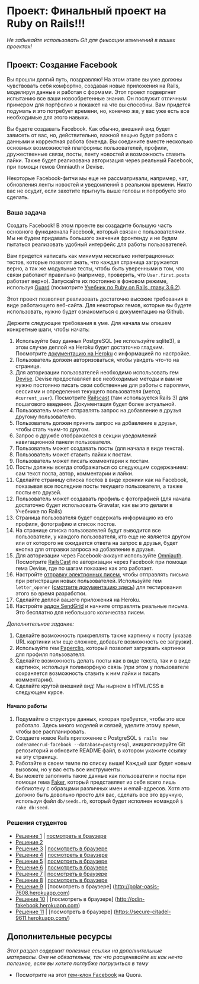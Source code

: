 # Проект: Финальный проект на Ruby on Rails!!!
<!-- *Ориентировочное время выполнения: 25-40 часов* -->

*Не забывайте использовать Git для фиксации изменений в ваших проектах!*

## Проект: Создание Facebook

Вы прошли долгий путь, поздравляю! На этом этапе вы уже должны чувствовать себя комфортно, создавая новые приложения на Rails, моделируя данные и работая с формами. Этот проект подвергнет испытанию все ваши новообретенные знания. Он послужит отличным примером для портфолио и покажет на что вы способны. Вам придется подумать и это потребует времени, но, конечно же, у вас уже есть все необходимые для этого навыки.

Вы будете создавать Facebook. Как обычно, внешний вид будет зависеть от вас, но, действительно, важной вещью будет работа с данными и корректная работа бэкенда.  Вы соедините вместе несколько основных возможностей платформы: пользователей, профили, дружественные связи, посты, ленту новостей и возможность ставить лайки. Также будет реализована авторизация через реальный Facebook, при помощи гемов Omniauth и Devise.

Некоторые Facebook-фитчи мы еще не рассматривали, например, чат, обновления ленты новостей и уведомлений в реальном времени. Никто вас не осудит, если захотите прыгнуть выше головы и попробуете это сделать.

### Ваша задача

Создать Facebook! В этом проекте вы создадите большую часть основного функционала Facebook, который связан с пользователями. Мы не будем придавать большого значения фронтенду и не будем пытаться реализовать удобный интерфейс для работы пользователей.

Вам придется написать как минимум несколько интеграционных тестов, которые позволят знать, что каждая страница загружается верно, а так же модульные тесты, чтобы быть уверенными в том, что связи работают правильно (например, проверить, что `User.first.posts` работает верно).  Запускайте их постоянно в фоновом режиме, используя [Guard](https://github.com/guard/guard) (посмотрите [Учебник по Ruby on Rails, главу 3.6.2](http://railstutorial.ru/chapters/4_0/static-pages#sec-guard)). 

Этот проект позволяет реализовать достаточно высокие требования в виде работающего веб-сайта. Для некоторых гемов, которые вы будете использовать, нужно будет ознакомиться с документацию на Github.

Держите следующие требования в уме. Для начала мы опишем конкретные шаги, чтобы начать:

1. Используйте базу данных PostgreSQL (не используйте sqlite3), в этом случае деплой на Heroku будет достаточно гладким.  Посмотрите [документацию на Heroku](https://devcenter.heroku.com/articles/getting-started-with-rails4) с информацией по настройке.
2. Пользователь должен авторизоваться, чтобы увидеть что-то на странице.
3. Для авторизации пользователей необходимо использовать гем [Devise](https://github.com/plataformatec/devise).  Devise предоставляет все необходимые методы и вам не нужно постоянно писать свои собственные для работы с паролями, сессиями и определения текущего пользователя (метод `#current_user`). Посмотрите [Railscast](http://railscasts.com/episodes/209-introducing-devise?view=asciicast) (там используется Rails 3) для пошагового введения. Документация будет более актуальной.
4. Пользователь может отправлять запрос на добавление в друзья другому пользователю.
5. Пользователь должен принять запрос на добавление в друзья, чтобы стать чьим-то другом.
6. Запрос о дружбе отображается в секции уведомлений навигационной панели пользователя.
7. Пользователь может создавать посты (для начала в виде текста).
8. Пользователь может ставить лайки к постам.
9. Пользователь может писать комментарии к постам.
10. Посты должны всегда отображаться со следующим содержанием: сам текст поста, автор, комментарии и лайки.
11. Сделайте страницу списка постов в виде хроники как на Facebook, показывая все последние посты текущего пользователя, а также посты его друзей.
12. Пользователь может создавать профиль с фотографией (для начала достаточно будет использовать Gravatar, как вы это делали в Учебнике по Rails)
13. Страница пользователя будет содержать информацию из его профиля, фотографию и список постов.
14. На странице списка пользователей будут выводится все пользователи, у каждого пользователя, кто еще не является другом или от которого не ожидается ответа на запрос в друзья, будет кнопка для отправки запроса на добавление в друзья.
15. Для авторизации через Facebook-аккаунт используйте [Omniauth](https://github.com/plataformatec/devise/wiki/OmniAuth:-Overview). Посмотрите [RailsCast](http://railscasts.com/episodes/360-facebook-authentication?view=asciicast) по авторизации через Facebook при помощи гема Devise, где по шагам показано как это работает.
16. Настройте [отправку электронных писем](http://guides.rubyonrails.org/action_mailer_basics.html), чтобы отправлять письма при регистрации новых пользователей. Используйте гем `letter_opener` ([смотрите документацию здесь](https://github.com/ryanb/letter_opener)) для тестирования этого во время разработки.
17. Сделайте деплой вашего приложения на Heroku.  
18. Настройте [аддон SendGrid](https://devcenter.heroku.com/articles/sendgrid) и начните отправлять реальные письма. Это бесплатно для небольшого количества писем.

*Дополнительное задание:*

1. Сделайте возможность прикреплять также картинку к посту (указав URL картинки или еще сложнее, добавьте возможность ее загрузки).
2. Используйте гем [Paperclip](https://github.com/thoughtbot/paperclip), который позволит загружать картинки для профиля пользователя.
3. Сделайте возможность делать посты как в виде текста, так и в виде картинок, используя полиморфную связь (при этом у пользователе сохраняется возможность ставить к ним лайки и писать комментарии).
3. Сделайте крутой внешний вид! Мы нырнем в HTML/CSS в следующем курсе.

#### Начало работы

1. Подумайте о структуре данных, которая требуется, чтобы это все работало. Здесь много моделей и связей, уделите этому время, чтобы все распланировать.
2. Создаете новое Rails приложение с PostgreSQL `$ rails new codenamecrud-facebook --database=postgresql`, инициализируйте Git репозиторий и обновите README файл, в котором укажите ссылку на эту страницу.
3. Работайте в своем темпе по списку выше! Каждый шаг будет новым вызовом, но у вас есть все инструменты.
4. Вы можете заполнить такие данные как пользователи и посты при помощи гема [Faker](https://github.com/stympy/faker), который представляет из себя всего лишь библиотеку с образцами различных имен и email-адресов. Хотя это должно быть довольно просто для вас, сделать все это вручную, используя файл `db/seeds.rb`, который будет исполнен командой `$ rake db:seed`.

### Решения студентов

* [Решение 1](https://github.com/adrianbadarau/RailsBoock-Facebook-Clone-App) | [посмотреть в браузере](http://railsbook-facebook-clone-app.herokuapp.com/)
* [Решение 2](https://github.com/YuriBuerov/social-network)
* [Решение 3](https://github.com/sandiegodj/social-network) | [посмотреть в браузере](https://warm-spire-7655.herokuapp.com/)
* [Решение 4](https://github.com/Rodic/odin-facebook-clone) | [посмотреть в браузере](https://odin-facebook.herokuapp.com/)
* [Решение 5](https://github.com/fo0man/odin-spacebook) | [посмотреть в браузере](https://warm-beach-7362.herokuapp.com/)
* [Решение 6](https://github.com/donaldali/odinbook "Odinbook on GitHub") | [посмотреть в браузере](https://dna-odinbook.herokuapp.com/ "Odinbook on Heroku")
* [Решение 7](https://github.com/dstodolny/odinbook) | [посмотреть в браузере](https://warm-bayou-3284.herokuapp.com/)
* [Решение 8](https://github.com/AtActionPark/odin_facebook) | [посмотреть в браузере](https://shielded-escarpment-2283.herokuapp.com/)
* [Решение 9](https://github.com/alexgh123/fb_odin_app) | [посмотреть в браузере] (http://polar-oasis-7608.herokuapp.com)
* [Решение 10](https://github.com/apositivejam/fakebook) | [посмотреть в браузере] (http://odin-fakebook.herokuapp.com)
* [Решение 11](https://github.com/dchen71/odin-facebook) | [посмотреть в браузере] (https://secure-citadel-9611.herokuapp.com/)

## Дополнительные ресурсы

*Этот раздел содержит полезные ссылки на дополнительные материалы. Они не обязательны, так что расценивайте их как нечто полезное, если вы хотите поглубже погрузиться в тему*

* Посмотрите на этот [гем-клон Facebook](http://vysakh.quora.com/Making-a-Facebook-clone-using-Rails-in-minimum-time) на Quora.
